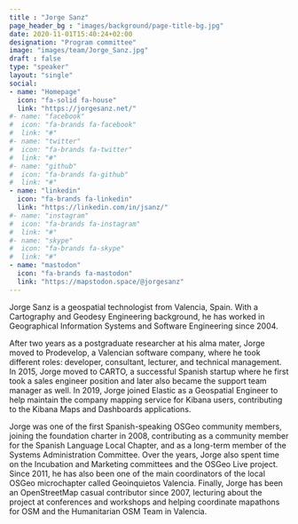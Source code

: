 ```yaml
---
title : "Jorge Sanz"
page_header_bg : "images/background/page-title-bg.jpg"
date: 2020-11-01T15:40:24+02:00
designation: "Program committee"
image: "images/team/Jorge_Sanz.jpg"
draft : false
type: "speaker"
layout: "single"
social:
- name: "Homepage"
  icon: "fa-solid fa-house"
  link: "https://jorgesanz.net/"
#- name: "facebook"
#  icon: "fa-brands fa-facebook"
#  link: "#"
#- name: "twitter"
#  icon: "fa-brands fa-twitter"
#  link: "#"
#- name: "github"
#  icon: "fa-brands fa-github"
#  link: "#"
- name: "linkedin"
  icon: "fa-brands fa-linkedin"
  link: "https://linkedin.com/in/jsanz/"
#- name: "instagram"
#  icon: "fa-brands fa-instagram"
#  link: "#"
#- name: "skype"
#  icon: "fa-brands fa-skype"
#  link: "#"
- name: "mastodon"
  icon: "fa-brands fa-mastodon"
  link: "https://mapstodon.space/@jorgesanz"
---
```


Jorge Sanz is a geospatial technologist from Valencia, Spain. With a
Cartography and Geodesy Engineering background, he has worked in Geographical
Information Systems and Software Engineering since 2004.

After two years as a postgraduate researcher at his alma mater, Jorge moved to
Prodevelop, a Valencian software company, where he took different roles:
developer, consultant, lecturer, and technical management. In 2015, Jorge moved
to CARTO, a successful Spanish startup where he first took a sales engineer
position and later also became the support team manager as well. In 2019,
Jorge joined Elastic as a Geospatial Engineer to help maintain the company
mapping service for Kibana users, contributing to the Kibana Maps and Dashboards
applications.

Jorge was one of the first Spanish-speaking OSGeo community members, joining
the foundation charter in 2008, contributing as a community member for the
Spanish Language Local Chapter, and as a long-term member of the Systems
Administration Committee. Over the years, Jorge also spent time on the Incubation
and Marketing committees and the OSGeo Live project. Since 2011, he has also
been one of the main coordinators of the local OSGeo microchapter called
Geoinquietos Valencia. Finally, Jorge has been an OpenStreetMap casual
contributor since 2007, lecturing about the project at conferences and
workshops and helping coordinate mapathons for OSM and the Humanitarian OSM
Team in Valencia.
